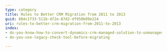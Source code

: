 ```yaml
---
type: category
title: Rules to Better CRM Migration from 2011 to 2013
guid: 884c1f33-511b-4f2e-87d2-df950b09e224
uri: rules-to-better-crm-migration-from-2011-to-2013
index:
- do-you-know-how-to-convert-dynamics-crm-managed-solution-to-unmanaged
- do-you-use-legacy-check-tool-before-migrating

---
```

 

